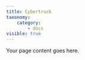 ```yaml
---
title: Cybertruck
taxonomy:
    category:
        - docs
visible: true
---
```


Your page content goes here.